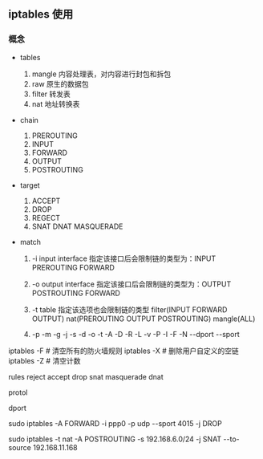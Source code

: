 ## iptables 使用

### 概念
* tables  
    1. mangle    内容处理表，对内容进行封包和拆包
    2. raw       原生的数据包
    3. filter    转发表
    4. nat       地址转换表
* chain
    1. PREROUTING  
    2. INPUT
    3. FORWARD
    4. OUTPUT
    5. POSTROUTING
    


* target
    1. ACCEPT
    2. DROP
    3. REGECT
    4. SNAT DNAT MASQUERADE
    
* match
    1. -i input interface  指定该接口后会限制链的类型为：INPUT PREROUTING FORWARD
    2. -o output interface 指定该接口后会限制链的类型为：OUTPUT POSTROUTING FORWARD
    3. -t table 指定该选项也会限制链的类型 filter(INPUT FORWARD OUTPUT) nat(PREROUTING OUTPUT POSTROUTING) mangle(ALL)
    
    
    2. -p -m -g -j -s -d -o -t -A -D -R -L -v -P -I -F -N --dport --sport

    
    

iptables -F  # 清空所有的防火墙规则
iptables -X  # 删除用户自定义的空链
iptables -Z  # 清空计数

rules reject accept drop snat masquerade dnat 

protol

dport


 sudo iptables -A FORWARD -i ppp0  -p udp --sport 4015  -j DROP
 
 sudo iptables -t nat -A POSTROUTING -s 192.168.6.0/24 -j SNAT --to-source 192.168.11.168